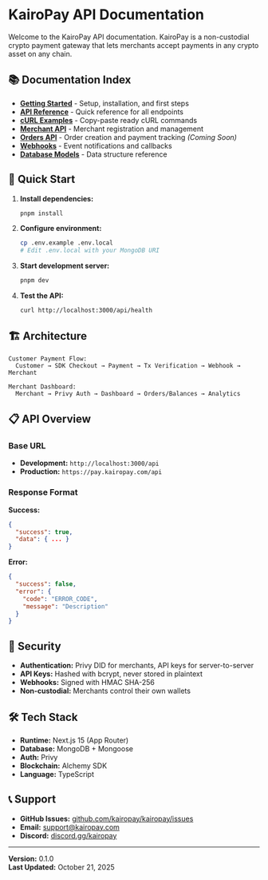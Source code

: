 # KairoPay API Documentation

Welcome to the KairoPay API documentation. KairoPay is a non-custodial crypto payment gateway that lets merchants accept payments in any crypto asset on any chain.

## 📚 Documentation Index

- [**Getting Started**](./getting-started.md) - Setup, installation, and first steps
- [**API Reference**](./api-reference.md) - Quick reference for all endpoints
- [**cURL Examples**](./curl-examples.md) - Copy-paste ready cURL commands
- [**Merchant API**](./merchant-api.md) - Merchant registration and management
- [**Orders API**](./orders-api.md) - Order creation and payment tracking _(Coming Soon)_
- [**Webhooks**](./webhooks.md) - Event notifications and callbacks
- [**Database Models**](./database-models.md) - Data structure reference

## 🚀 Quick Start

1. **Install dependencies:**

   ```bash
   pnpm install
   ```

2. **Configure environment:**

   ```bash
   cp .env.example .env.local
   # Edit .env.local with your MongoDB URI
   ```

3. **Start development server:**

   ```bash
   pnpm dev
   ```

4. **Test the API:**
   ```bash
   curl http://localhost:3000/api/health
   ```

## 🏗️ Architecture

```
Customer Payment Flow:
  Customer → SDK Checkout → Payment → Tx Verification → Webhook → Merchant

Merchant Dashboard:
  Merchant → Privy Auth → Dashboard → Orders/Balances → Analytics
```

## 📋 API Overview

### Base URL

- **Development:** `http://localhost:3000/api`
- **Production:** `https://pay.kairopay.com/api`

### Response Format

**Success:**

```json
{
  "success": true,
  "data": { ... }
}
```

**Error:**

```json
{
  "success": false,
  "error": {
    "code": "ERROR_CODE",
    "message": "Description"
  }
}
```

## 🔐 Security

- **Authentication:** Privy DID for merchants, API keys for server-to-server
- **API Keys:** Hashed with bcrypt, never stored in plaintext
- **Webhooks:** Signed with HMAC SHA-256
- **Non-custodial:** Merchants control their own wallets

## 🛠️ Tech Stack

- **Runtime:** Next.js 15 (App Router)
- **Database:** MongoDB + Mongoose
- **Auth:** Privy
- **Blockchain:** Alchemy SDK
- **Language:** TypeScript

## 📞 Support

- **GitHub Issues:** [github.com/kairopay/kairopay/issues](https://github.com/kairopay/kairopay/issues)
- **Email:** support@kairopay.com
- **Discord:** [discord.gg/kairopay](https://discord.gg/kairopay)

---

**Version:** 0.1.0  
**Last Updated:** October 21, 2025
